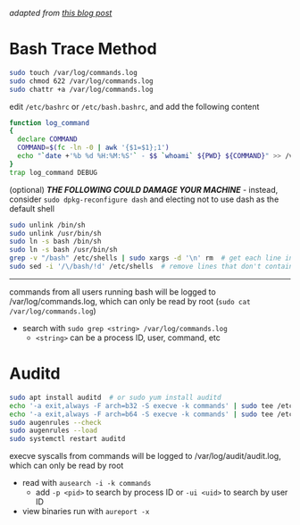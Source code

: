 *adapted from [this blog post](https://medium.com/@truvis.thornton/commandline-auditing-using-different-tools-to-security-your-linux-server-and-environments-2fcd361142ef)*
# Bash Trace Method
```sh
sudo touch /var/log/commands.log
sudo chmod 622 /var/log/commands.log
sudo chattr +a /var/log/commands.log
```
edit `/etc/bashrc` or `/etc/bash.bashrc`, and add the following content
```sh
function log_command
{
  declare COMMAND
  COMMAND=$(fc -ln -0 | awk '{$1=$1};1')
  echo "`date +'%b %d %H:%M:%S'` - $$ `whoami` ${PWD} ${COMMAND}" >> /var/log/commands.log
}
trap log_command DEBUG
```
(optional) ***THE FOLLOWING COULD DAMAGE YOUR MACHINE*** - instead, consider `sudo dpkg-reconfigure dash` and electing not to use dash as the default shell
```sh
sudo unlink /bin/sh
sudo unlink /usr/bin/sh
sudo ln -s bash /bin/sh
sudo ln -s bash /usr/bin/sh
grep -v "/bash" /etc/shells | sudo xargs -d '\n' rm  # get each line in /etc/shells that doesn't contain "/bash", then remove those files
sudo sed -i '/\/bash/!d' /etc/shells  # remove lines that don't contain "/bash" from /etc/shells
```
---
commands from all users running bash will be logged to /var/log/commands.log, which can only be read by root (`sudo cat /var/log/commands.log`)
- search with `sudo grep <string> /var/log/commands.log`
  - `<string>` can be a process ID, user, command, etc

# Auditd
```sh
sudo apt install auditd  # or sudo yum install auditd
echo '-a exit,always -F arch=b32 -S execve -k commands' | sudo tee /etc/audit/rules.d/commands.rules
echo '-a exit,always -F arch=b64 -S execve -k commands' | sudo tee /etc/audit/rules.d/commands.rules
sudo augenrules --check
sudo augenrules --load
sudo systemctl restart auditd
```
execve syscalls from commands will be logged to /var/log/audit/audit.log, which can only be read by root
- read with `ausearch -i -k commands`
  - add `-p <pid>` to search by process ID or `-ui <uid>` to search by user ID
- view binaries run with `aureport -x`
